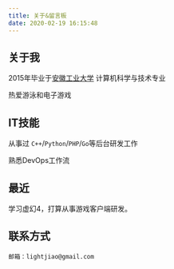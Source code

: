 ```yaml
---
title: 关于&留言板
date: 2020-02-19 16:15:48
---
```

## 关于我

2015年毕业于[安徽工业大学](http://www.ahut.edu.cn/) 计算机科学与技术专业

热爱游泳和电子游戏



## IT技能

从事过 `C++`/`Python`/`PHP`/`Go`等后台研发工作 

熟悉DevOps工作流




## 最近
学习虚幻4，打算从事游戏客户端研发。



## 联系方式

```
邮箱：lightjiao@gmail.com
```
